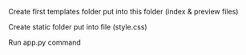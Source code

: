 Create first templates folder put into this folder (index & preview files)



Create static folder put into file (style.css)



Run app.py command
